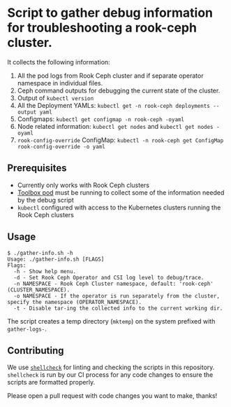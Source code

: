 # Script to gather debug information for troubleshooting a rook-ceph cluster.

It collects the following information:

1. All the pod logs from Rook Ceph cluster and if separate operator namespace in individual files.
2. Ceph command outputs for debugging the current state of the cluster.
3. Output of `kubectl version`
4. All the Deployment YAMLs: `kubectl get -n rook-ceph deployments --output yaml`
5. Configmaps: `kubectl get configmap -n rook-ceph -oyaml`
6. Node related information: `kubectl get nodes` and `kubectl get nodes -oyaml`
7. `rook-config-override` ConfigMap: `kubectl -n rook-ceph get ConfigMap rook-config-override -o yaml`

## Prerequisites

* Currently only works with Rook Ceph clusters
* [Toolbox pod](https://rook.io/docs/rook/latest-release/Troubleshooting/ceph-toolbox/) must be running to collect some of the information needed by the debug script
* `kubectl` configured with access to the Kubernetes clusters running the Rook Ceph clusters

## Usage

```console
$ ./gather-info.sh -h
Usage: ./gather-info.sh [FLAGS]
Flags:
  -h - Show help menu.
  -d - Set Rook Ceph Operator and CSI log level to debug/trace.
  -n NAMESPACE - Rook Ceph Cluster namespace, default: 'rook-ceph' (CLUSTER_NAMESPACE).
  -o NAMESPACE - If the operator is run separately from the cluster, specify the namespace (OPERATOR_NAMESPACE).
  -t - Disable tar-ing the collected info to the current working dir.
```

The script creates a temp directory (`mktemp`) on the system prefixed with `gather-logs-`.

## Contributing

We use [`shellcheck`](https://www.shellcheck.net/) for linting and checking the scripts in this repository.
`shellcheck` is run by our CI process for any code changes to ensure the scripts are formatted properly.

Please open a pull request with code changes you want to make, thanks!
